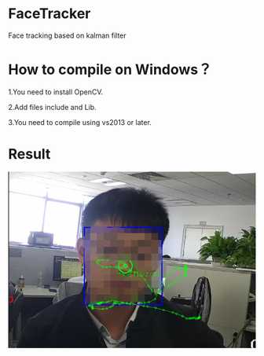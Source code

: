 # FaceTracker
Face tracking based on kalman filter

# How to compile on Windows？

1.You need to install OpenCV.

2.Add files include and Lib.

3.You need to compile using vs2013 or later.

# Result
![result](https://github.com/bleakie/FaceTracker/blob/master/result.png)
